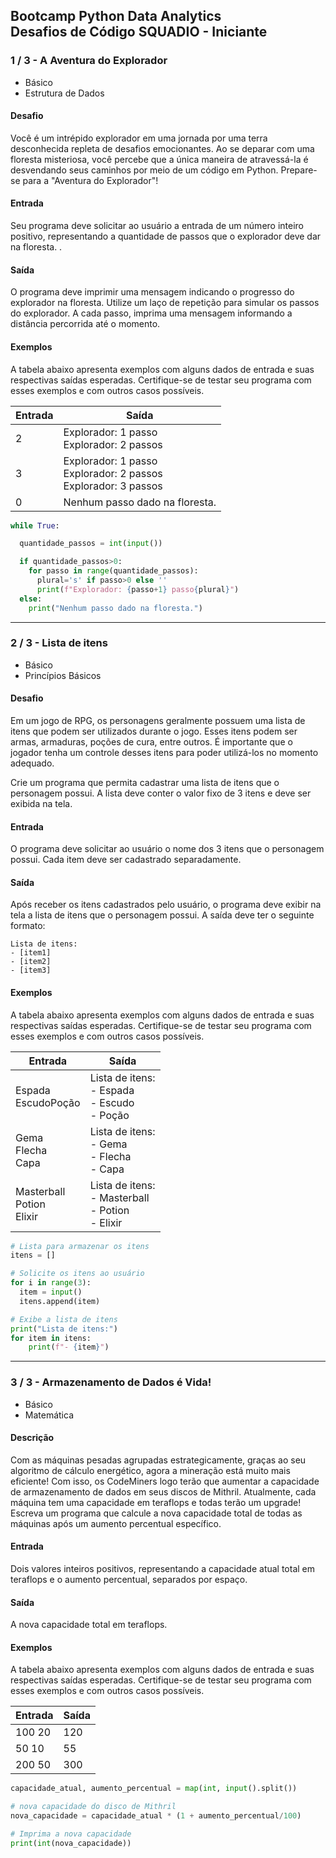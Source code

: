 ## Bootcamp Python Data Analytics<br>Desafios de Código SQUADIO - Iniciante

### 1 / 3 - A Aventura do Explorador

* Básico
* Estrutura de Dados

#### Desafio
Você é um intrépido explorador em uma jornada por uma terra desconhecida repleta de desafios emocionantes. Ao se deparar com uma floresta misteriosa, você percebe que a única maneira de atravessá-la é desvendando seus caminhos por meio de um código em Python. Prepare-se para a "Aventura do Explorador"!

#### Entrada
Seu programa deve solicitar ao usuário a entrada de um número inteiro positivo, representando a quantidade de passos que o explorador deve dar na floresta. .

#### Saída
O programa deve imprimir uma mensagem indicando o progresso do explorador na floresta. Utilize um laço de repetição para simular os passos do explorador. A cada passo, imprima uma mensagem informando a distância percorrida até o momento.

#### Exemplos
A tabela abaixo apresenta exemplos com alguns dados de entrada e suas respectivas saídas esperadas. Certifique-se de testar seu programa com esses exemplos e com outros casos possíveis.

Entrada	| Saída
--- | ---
2 | Explorador: 1 passo<br>Explorador: 2 passos
3 | Explorador: 1 passo<br>Explorador: 2 passos<br>Explorador: 3 passos
0 | Nenhum passo dado na floresta.

```py
while True:

  quantidade_passos = int(input())

  if quantidade_passos>0:
    for passo in range(quantidade_passos):
      plural='s' if passo>0 else '' 
      print(f"Explorador: {passo+1} passo{plural}")
  else:
    print("Nenhum passo dado na floresta.")
```

---

### 2 / 3 - Lista de itens

* Básico
* Princípios Básicos

#### Desafio
Em um jogo de RPG, os personagens geralmente possuem uma lista de itens que podem ser utilizados durante o jogo. Esses itens podem ser armas, armaduras, poções de cura, entre outros. É importante que o jogador tenha um controle desses itens para poder utilizá-los no momento adequado.

Crie um programa que permita cadastrar uma lista de itens que o personagem possui. A lista deve conter o valor fixo de 3 itens e deve ser exibida na tela.

#### Entrada
O programa deve solicitar ao usuário o nome dos 3 itens que o personagem possui. Cada item deve ser cadastrado separadamente.

#### Saída
Após receber os itens cadastrados pelo usuário, o programa deve exibir na tela a lista de itens que o personagem possui. A saída deve ter o seguinte formato:

```
Lista de itens:
- [item1]
- [item2]
- [item3]
```


#### Exemplos
A tabela abaixo apresenta exemplos com alguns dados de entrada e suas respectivas saídas esperadas. Certifique-se de testar seu programa com esses exemplos e com outros casos possíveis.

Entrada	| Saída
--- | ---
Espada<br>EscudoPoção | Lista de itens:<br>- Espada<br>- Escudo<br>- Poção
Gema<br>Flecha<br>Capa | Lista de itens:<br>- Gema<br>- Flecha<br>- Capa
Masterball<br>Potion<br>Elixir | Lista de itens:<br>- Masterball<br>- Potion<br>- Elixir

``` py
# Lista para armazenar os itens
itens = []

# Solicite os itens ao usuário
for i in range(3):
  item = input()
  itens.append(item)

# Exibe a lista de itens
print("Lista de itens:")
for item in itens:
    print(f"- {item}")
```

---

### 3 / 3 - Armazenamento de Dados é Vida!
* Básico
* Matemática

#### Descrição
Com as máquinas pesadas agrupadas estrategicamente, graças ao seu algoritmo de cálculo energético, agora a mineração está muito mais eficiente! Com isso, os CodeMiners logo terão que aumentar a capacidade de armazenamento de dados em seus discos de Mithril. Atualmente, cada máquina tem uma capacidade em teraflops e todas terão um upgrade! Escreva um programa que calcule a nova capacidade total de todas as máquinas após um aumento percentual específico.

#### Entrada
Dois valores inteiros positivos, representando a capacidade atual total em teraflops e o aumento percentual, separados por espaço.

#### Saída
A nova capacidade total em teraflops.

#### Exemplos
A tabela abaixo apresenta exemplos com alguns dados de entrada e suas respectivas saídas esperadas. Certifique-se de testar seu programa com esses exemplos e com outros casos possíveis.

Entrada | Saída
--- | ---
100 20 | 120
50 10 | 55
200 50 | 300

```py
capacidade_atual, aumento_percentual = map(int, input().split())

# nova capacidade do disco de Mithril
nova_capacidade = capacidade_atual * (1 + aumento_percentual/100)

# Imprima a nova capacidade
print(int(nova_capacidade))
```
